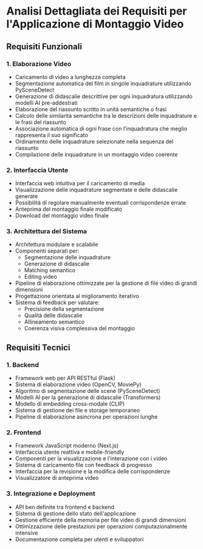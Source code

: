 # Analisi Dettagliata dei Requisiti per l'Applicazione di Montaggio Video

## Requisiti Funzionali

### 1. Elaborazione Video
- Caricamento di video a lunghezza completa
- Segmentazione automatica del film in singole inquadrature utilizzando PySceneDetect
- Generazione di didascalie descrittive per ogni inquadratura utilizzando modelli AI pre-addestrati
- Elaborazione del riassunto scritto in unità semantiche o frasi
- Calcolo delle similarità semantiche tra le descrizioni delle inquadrature e le frasi del riassunto
- Associazione automatica di ogni frase con l'inquadratura che meglio rappresenta il suo significato
- Ordinamento delle inquadrature selezionate nella sequenza del riassunto
- Compilazione delle inquadrature in un montaggio video coerente

### 2. Interfaccia Utente
- Interfaccia web intuitiva per il caricamento di media
- Visualizzazione delle inquadrature segmentate e delle didascalie generate
- Possibilità di regolare manualmente eventuali corrispondenze errate
- Anteprima del montaggio finale modificato
- Download del montaggio video finale

### 3. Architettura del Sistema
- Architettura modulare e scalabile
- Componenti separati per:
  - Segmentazione delle inquadrature
  - Generazione di didascalie
  - Matching semantico
  - Editing video
- Pipeline di elaborazione ottimizzate per la gestione di file video di grandi dimensioni
- Progettazione orientata al miglioramento iterativo
- Sistema di feedback per valutare:
  - Precisione della segmentazione
  - Qualità delle didascalie
  - Allineamento semantico
  - Coerenza visiva complessiva del montaggio

## Requisiti Tecnici

### 1. Backend
- Framework web per API RESTful (Flask)
- Sistema di elaborazione video (OpenCV, MoviePy)
- Algoritmo di segmentazione delle scene (PySceneDetect)
- Modelli AI per la generazione di didascalie (Transformers)
- Modello di embedding cross-modale (CLIP)
- Sistema di gestione dei file e storage temporaneo
- Pipeline di elaborazione asincrona per operazioni lunghe

### 2. Frontend
- Framework JavaScript moderno (Next.js)
- Interfaccia utente reattiva e mobile-friendly
- Componenti per la visualizzazione e l'interazione con i video
- Sistema di caricamento file con feedback di progresso
- Interfaccia per la revisione e la modifica delle corrispondenze
- Visualizzatore di anteprima video

### 3. Integrazione e Deployment
- API ben definite tra frontend e backend
- Sistema di gestione dello stato dell'applicazione
- Gestione efficiente della memoria per file video di grandi dimensioni
- Ottimizzazione delle prestazioni per operazioni computazionalmente intensive
- Documentazione completa per utenti e sviluppatori
